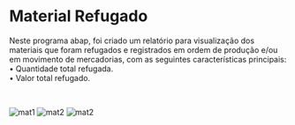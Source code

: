 <h1>Material Refugado</h1>

<p>Neste programa abap, foi criado um relatório para visualização dos materiais que foram refugados e registrados em ordem de produção e/ou em movimento de mercadorias, com as seguintes características principais:
  </br>
• Quantidade total refugada.</br>
• Valor total refugado.
</p>

</br>

![mat1](https://user-images.githubusercontent.com/93271677/194598927-c2cf2c4d-46be-472d-b4b5-bebdbb124182.png)
![mat2](https://user-images.githubusercontent.com/93271677/194598934-25a27c06-af49-49b7-a86a-44e0b6569134.png)
![mat2](https://user-images.githubusercontent.com/93271677/194598936-61306298-bc90-4867-b37b-bbb32fa365f7.png)
